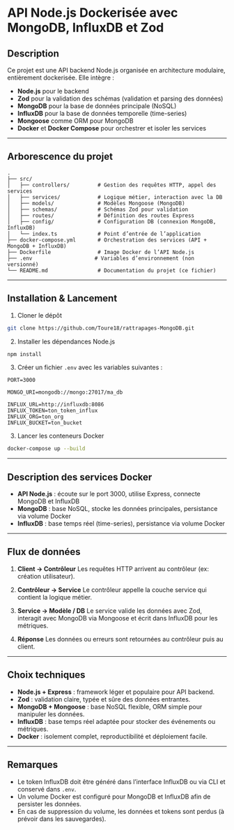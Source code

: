 # API Node.js Dockerisée avec MongoDB, InfluxDB et Zod

## Description

Ce projet est une API backend Node.js organisée en architecture modulaire, entièrement dockerisée. Elle intègre :

* **Node.js** pour le backend
* **Zod** pour la validation des schémas (validation et parsing des données)
* **MongoDB** pour la base de données principale (NoSQL)
* **InfluxDB** pour la base de données temporelle (time-series)
* **Mongoose** comme ORM pour MongoDB
* **Docker** et **Docker Compose** pour orchestrer et isoler les services

---

## Arborescence du projet

```
.
├── src/
│   ├── controllers/         # Gestion des requêtes HTTP, appel des services
│   ├── services/            # Logique métier, interaction avec la DB
│   ├── models/              # Modèles Mongoose (MongoDB)
│   ├── schemas/             # Schémas Zod pour validation
│   ├── routes/              # Définition des routes Express
│   ├── config/              # Configuration DB (connexion MongoDB, InfluxDB)
│   └── index.ts             # Point d’entrée de l’application
├── docker-compose.yml       # Orchestration des services (API + MongoDB + InfluxDB)
├── Dockerfile               # Image Docker de l’API Node.js
├── .env                    # Variables d’environnement (non versionné)
└── README.md                # Documentation du projet (ce fichier)
```

---

## Installation & Lancement

1. Cloner le dépôt

```bash
git clone https://github.com/Toure18/rattrapages-MongoDB.git
```

2. Installer les dépendances Node.js

```bash
npm install
```

3. Créer un fichier `.env` avec les variables suivantes :

```
PORT=3000

MONGO_URI=mongodb://mongo:27017/ma_db

INFLUX_URL=http://influxdb:8086
INFLUX_TOKEN=ton_token_influx
INFLUX_ORG=ton_org
INFLUX_BUCKET=ton_bucket
```

3. Lancer les conteneurs Docker

```bash
docker-compose up --build
```

---

## Description des services Docker

* **API Node.js** : écoute sur le port 3000, utilise Express, connecte MongoDB et InfluxDB
* **MongoDB** : base NoSQL, stocke les données principales, persistance via volume Docker
* **InfluxDB** : base temps réel (time-series), persistance via volume Docker

---

## Flux de données

1. **Client → Contrôleur**
   Les requêtes HTTP arrivent au contrôleur (ex: création utilisateur).

2. **Contrôleur → Service**
   Le contrôleur appelle la couche service qui contient la logique métier.

3. **Service → Modèle / DB**
   Le service valide les données avec Zod, interagit avec MongoDB via Mongoose et écrit dans InfluxDB pour les métriques.

4. **Réponse**
   Les données ou erreurs sont retournées au contrôleur puis au client.

---

## Choix techniques

* **Node.js + Express** : framework léger et populaire pour API backend.
* **Zod** : validation claire, typée et sûre des données entrantes.
* **MongoDB + Mongoose** : base NoSQL flexible, ORM simple pour manipuler les données.
* **InfluxDB** : base temps réel adaptée pour stocker des événements ou métriques.
* **Docker** : isolement complet, reproductibilité et déploiement facile.

---

## Remarques

* Le token InfluxDB doit être généré dans l’interface InfluxDB ou via CLI et conservé dans `.env`.
* Un volume Docker est configuré pour MongoDB et InfluxDB afin de persister les données.
* En cas de suppression du volume, les données et tokens sont perdus (à prévoir dans les sauvegardes).
